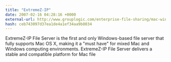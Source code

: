 ```yaml
---
title: "ExtremeZ-IP"
date: 2007-02-16 04:28:16 +0000
external-url: http://www.grouplogic.com/enterprise-file-sharing/mac-windows-file-sharing/
hash: ceb743097d37ea1de4a1ef34aa9b8034
---
```


ExtremeZ-IP File Server is the first and only Windows-based file server that fully supports Mac OS X, making it a "must have" for mixed Mac and Windows computing environments. ExtremeZ-IP File Server delivers a stable and compatible platform for Mac file
